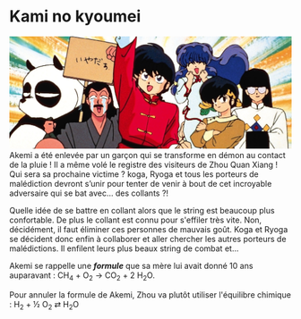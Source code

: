 # Kami no kyoumei
![story image](/assets/img/picture.jpg)
Akemi a été enlevée par un garçon qui se transforme en démon au contact de la pluie ! Il a même volé le registre des visiteurs de Zhou Quan Xiang ! Qui sera sa prochaine victime ? koga, Ryoga et tous les porteurs de malédiction devront s’unir pour tenter de venir à bout de cet incroyable adversaire qui se bat avec… des collants ?!

Quelle idée de se battre en collant alors que le string est beaucoup plus confortable. De plus le collant est connu pour s'effiler très vite. Non, décidément, il faut éliminer ces personnes de mauvais goût.
Koga et Ryoga se décident donc enfin à collaborer et aller chercher les autres porteurs de malédictions. Il enfilent leurs plus beaux string de combat et...

Akemi se rappelle une **_formule_** que sa mère lui avait donné 10 ans auparavant : CH<sub>4</sub> + O<sub>2</sub> &rarr; CO<sub>2</sub> + 2 H<sub>2</sub>O.

Pour annuler la formule de Akemi, Zhou va plutôt utiliser l'équilibre chimique : H<sub>2</sub> + &frac12; O<sub>2</sub> &rlarr; H<sub>2</sub>O

